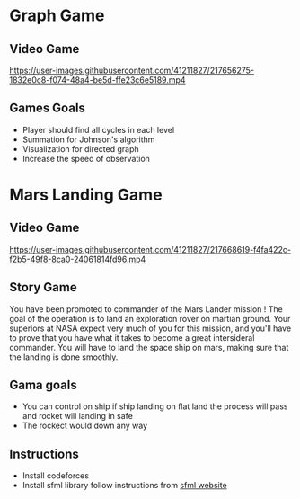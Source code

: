 
# Graph Game 

## Video Game 


https://user-images.githubusercontent.com/41211827/217656275-1832e0c8-f074-48a4-be5d-ffe23c6e5189.mp4



## Games Goals 

- Player should find all cycles in each level
- Summation for Johnson's algorithm 
- Visualization for directed graph 
- Increase the speed of observation


# Mars Landing Game 

## Video Game 


https://user-images.githubusercontent.com/41211827/217668619-f4fa422c-f2b5-49f8-8ca0-24061814fd96.mp4


## Story Game 
You have been promoted to commander of the Mars Lander mission ! The goal of the operation is to land an exploration rover on martian ground. Your superiors at NASA expect very much of you for this mission, and you'll have to prove that you have what it takes to become a great intersideral commander. You will have to land the space ship on mars, making sure that the landing is done smoothly.

## Gama goals 

- You can control on ship if ship landing on flat land the process will pass and rocket will landing in safe
- The rockect would down any way 

## Instructions

-  Install codeforces 
-  Install sfml library  follow instructions from  [sfml website](https://www.sfml-dev.org/download.php)




